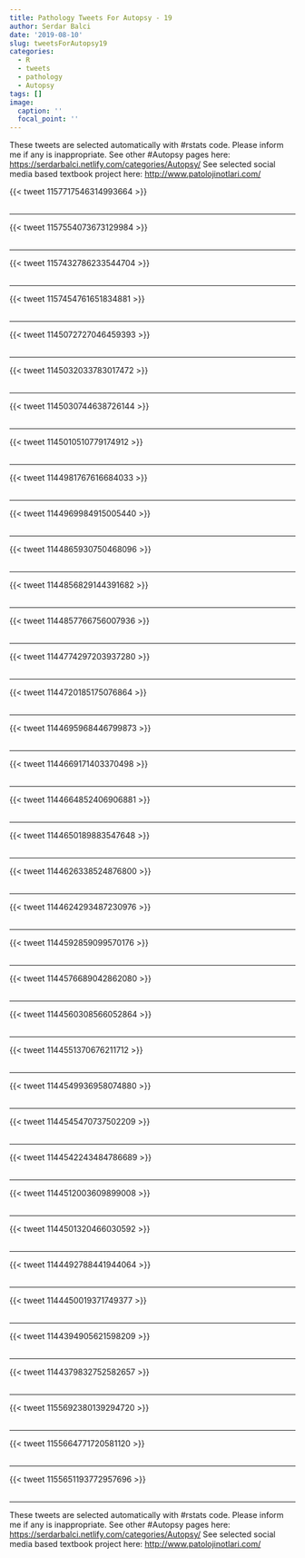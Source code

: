 ```yaml
---
title: Pathology Tweets For Autopsy - 19
author: Serdar Balci
date: '2019-08-10'
slug: tweetsForAutopsy19
categories:
  - R
  - tweets
  - pathology
  - Autopsy
tags: []
image:
  caption: ''
  focal_point: ''
---
```



These tweets are selected automatically with #rstats code. Please inform me if any is inappropriate.
See other #Autopsy pages here: https://serdarbalci.netlify.com/categories/Autopsy/ 
See selected social media based textbook project here: http://www.patolojinotlari.com/

{{< tweet 1157717546314993664 >}}
<br>
<br>
<hr>
{{< tweet 1157554073673129984 >}}
<br>
<br>
<hr>
{{< tweet 1157432786233544704 >}}
<br>
<br>
<hr>
{{< tweet 1157454761651834881 >}}
<br>
<br>
<hr>
{{< tweet 1145072727046459393 >}}
<br>
<br>
<hr>
{{< tweet 1145032033783017472 >}}
<br>
<br>
<hr>
{{< tweet 1145030744638726144 >}}
<br>
<br>
<hr>
{{< tweet 1145010510779174912 >}}
<br>
<br>
<hr>
{{< tweet 1144981767616684033 >}}
<br>
<br>
<hr>
{{< tweet 1144969984915005440 >}}
<br>
<br>
<hr>
{{< tweet 1144865930750468096 >}}
<br>
<br>
<hr>
{{< tweet 1144856829144391682 >}}
<br>
<br>
<hr>
{{< tweet 1144857766756007936 >}}
<br>
<br>
<hr>
{{< tweet 1144774297203937280 >}}
<br>
<br>
<hr>
{{< tweet 1144720185175076864 >}}
<br>
<br>
<hr>
{{< tweet 1144695968446799873 >}}
<br>
<br>
<hr>
{{< tweet 1144669171403370498 >}}
<br>
<br>
<hr>
{{< tweet 1144664852406906881 >}}
<br>
<br>
<hr>
{{< tweet 1144650189883547648 >}}
<br>
<br>
<hr>
{{< tweet 1144626338524876800 >}}
<br>
<br>
<hr>
{{< tweet 1144624293487230976 >}}
<br>
<br>
<hr>
{{< tweet 1144592859099570176 >}}
<br>
<br>
<hr>
{{< tweet 1144576689042862080 >}}
<br>
<br>
<hr>
{{< tweet 1144560308566052864 >}}
<br>
<br>
<hr>
{{< tweet 1144551370676211712 >}}
<br>
<br>
<hr>
{{< tweet 1144549936958074880 >}}
<br>
<br>
<hr>
{{< tweet 1144545470737502209 >}}
<br>
<br>
<hr>
{{< tweet 1144542243484786689 >}}
<br>
<br>
<hr>
{{< tweet 1144512003609899008 >}}
<br>
<br>
<hr>
{{< tweet 1144501320466030592 >}}
<br>
<br>
<hr>
{{< tweet 1144492788441944064 >}}
<br>
<br>
<hr>
{{< tweet 1144450019371749377 >}}
<br>
<br>
<hr>
{{< tweet 1144394905621598209 >}}
<br>
<br>
<hr>
{{< tweet 1144379832752582657 >}}
<br>
<br>
<hr>
{{< tweet 1155692380139294720 >}}
<br>
<br>
<hr>
{{< tweet 1155664771720581120 >}}
<br>
<br>
<hr>
{{< tweet 1155651193772957696 >}}
<br>
<br>
<hr>


These tweets are selected automatically with #rstats code. Please inform me if any is inappropriate.
See other #Autopsy pages here: https://serdarbalci.netlify.com/categories/Autopsy/ 
See selected social media based textbook project here: http://www.patolojinotlari.com/
